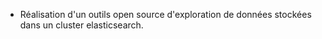 * Réalisation d'un outils open source d'exploration de données stockées dans un cluster elasticsearch.